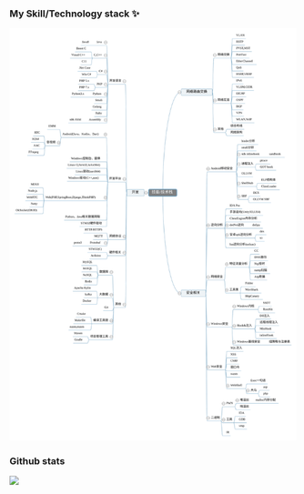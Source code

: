 ### My Skill/Technology stack ✨
![](https://raw.githubusercontent.com/spianmo/spianmo/master/Silk.svg)
### Github stats
![](https://github-readme-stats.vercel.app/api?username=spianmo&count_private=true&show_icons=true)
